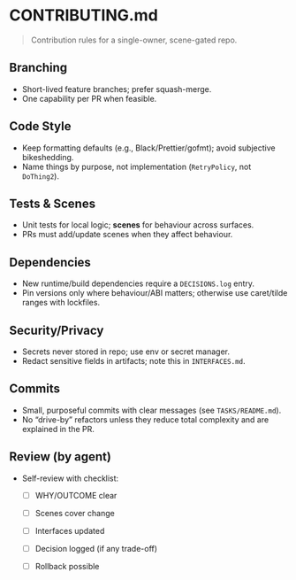 # CONTRIBUTING.md

> Contribution rules for a single-owner, scene-gated repo.

## Branching

- Short-lived feature branches; prefer squash-merge.
- One capability per PR when feasible.

## Code Style

- Keep formatting defaults (e.g., Black/Prettier/gofmt); avoid subjective bikeshedding.
- Name things by purpose, not implementation (`RetryPolicy`, not `DoThing2`).

## Tests & Scenes

- Unit tests for local logic; **scenes** for behaviour across surfaces.
- PRs must add/update scenes when they affect behaviour.

## Dependencies

- New runtime/build dependencies require a `DECISIONS.log` entry.
- Pin versions only where behaviour/ABI matters; otherwise use caret/tilde ranges with lockfiles.

## Security/Privacy

- Secrets never stored in repo; use env or secret manager.
- Redact sensitive fields in artifacts; note this in `INTERFACES.md`.

## Commits

- Small, purposeful commits with clear messages (see `TASKS/README.md`).
- No “drive-by” refactors unless they reduce total complexity and are explained in the PR.

## Review (by agent)

- Self-review with checklist:
  - [ ] WHY/OUTCOME clear
  - [ ] Scenes cover change
  - [ ] Interfaces updated
  - [ ] Decision logged (if any trade-off)
  - [ ] Rollback possible

